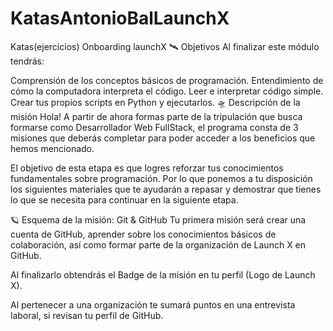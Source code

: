 # KatasAntonioBalLaunchX
Katas(ejercicios) Onboarding launchX
🛰️ Objetivos
Al finalizar este módulo tendrás:

Comprensión de los conceptos básicos de programación.
Entendimiento de cómo la computadora interpreta el código.
Leer e interpretar código simple.
Crear tus propios scripts en Python y ejecutarlos.
🛸 Descripción de la misión
Hola! A partir de ahora formas parte de la tripulación que busca formarse como Desarrollador Web FullStack, el programa consta de 3 misiones que deberás completar para poder acceder a los beneficios que hemos mencionado.

El objetivo de esta etapa es que logres reforzar tus conocimientos fundamentales sobre programación.
Por lo que ponemos a tu disposición los siguientes materiales que te ayudarán a repasar y demostrar que tienes lo que se necesita para continuar en la siguiente etapa.

🪐 Esquema de la misión: Git & GitHub
Tu primera misión será crear una cuenta de GitHub, aprender sobre los conocimientos básicos de colaboración, así como formar parte de la organización de Launch X en GitHub.

Al finalizarlo obtendrás el Badge de la misión en tu perfil (Logo de Launch X).

Al pertenecer a una organización te sumará puntos en una entrevista laboral, si revisan tu perfil de GitHub.
